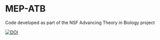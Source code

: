 # MEP-ATB
Code developed as part of the NSF Advancing Theory in Biology project

<a href="https://zenodo.org/badge/latestdoi/54225003"><img src="https://zenodo.org/badge/54225003.svg" alt="DOI"></a>

